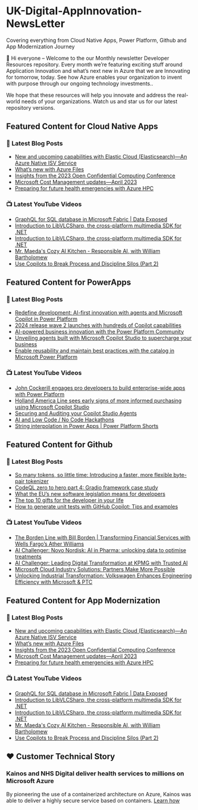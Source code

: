 # UK-Digital-AppInnovation-NewsLetter

Covering everything from Cloud Native Apps, Power Platform, Github and App Modernization Journey

👋 Hi everyone – Welcome to the our Monthly newsletter Developer Resources repository. Every month we’re featuring exciting stuff around Application Innovation and what’s next new in Azure that we are Innovating for tomorrow, today. See how Azure enables your organization to invent with purpose through our ongoing technology investments..


We hope that these resources will help you innovate and address the real-world needs of your organizations. Watch us and star us for our latest repository versions.

## Featured Content for Cloud Native Apps


### 📝 Latest Blog Posts

    
<!-- BLOGCNA:START -->
- [New and upcoming capabilities with Elastic Cloud (Elasticsearch)—An Azure Native ISV Service](https://azure.microsoft.com/blog/new-and-upcoming-capabilities-with-elastic-cloud-elasticsearch-an-azure-native-isv-service/)
- [What’s new with Azure Files](https://azure.microsoft.com/blog/what-s-new-with-azure-files/)
- [Insights from the 2023 Open Confidential Computing Conference](https://azure.microsoft.com/blog/insights-from-the-2023-open-confidential-computing-conference/)
- [Microsoft Cost Management updates—April 2023](https://azure.microsoft.com/blog/microsoft-cost-management-updates-april-2023/)
- [Preparing for future health emergencies with Azure HPC ](https://azure.microsoft.com/blog/preparing-for-future-health-emergencies-with-azure-hpc/)
<!-- BLOGCNA:END -->

### 📺 Latest YouTube Videos

 
<!-- YOUTUBECNA:START -->
- [GraphQL for SQL database in Microsoft Fabric | Data Exposed](https://www.youtube.com/watch?v=nk1lU_aB0jI)
- [Introduction to LibVLCSharp, the cross-platform multimedia SDK for .NET](https://www.youtube.com/watch?v=R5TQi41Mc-I)
- [Introduction to LibVLCSharp, the cross-platform multimedia SDK for .NET](https://www.youtube.com/watch?v=-tmgtqM4X8c)
- [Mr. Maeda&#39;s Cozy AI Kitchen - Responsible AI, with William Bartholomew](https://www.youtube.com/watch?v=BbDgwfMR6Bo)
- [Use Copilots to Break Process and Discipline Silos &lpar;Part 2&rpar;](https://www.youtube.com/watch?v=VBJ9lEagoI4)
<!-- YOUTUBECNA:END -->

##  Featured Content for PowerApps
### 📝 Latest Blog Posts
<!-- BLOGPOWER:START -->
- [Redefine development: AI-first innovation with agents and Microsoft Copilot in Power Platform](https://www.microsoft.com/en-us/power-platform/blog/2024/11/19/redefine-development-ai-first-innovation-with-agents-and-microsoft-copilot-in-power-platform/)
- [2024 release wave 2 launches with hundreds of Copilot capabilities](https://www.microsoft.com/en-us/dynamics-365/blog/business-leader/2024/10/29/2024-release-wave-2-launches-with-hundreds-of-copilot-capabilities/)
- [AI-powered business innovation with the Power Platform Community](https://www.microsoft.com/en-us/power-platform/blog/2024/09/18/ai-powered-business-innovation-with-the-power-platform-community/)
- [Unveiling agents built with Microsoft Copilot Studio to supercharge your business](https://www.microsoft.com/en-us/microsoft-copilot/blog/copilot-studio/unveiling-copilot-agents-built-with-microsoft-copilot-studio-to-supercharge-your-business/)
- [Enable reusability and maintain best practices with the catalog in Microsoft Power Platform](https://www.microsoft.com/en-us/power-platform/blog/2024/09/11/enable-reusability-and-maintain-best-practices-with-the-catalog-in-microsoft-power-platform/)
<!-- BLOGPOWER:END -->
 ### 📺 Latest YouTube Videos
    
<!-- YOUTUBEPOWER:START -->
- [John Cockerill engages pro developers to build enterprise-wide apps with Power Platform](https://www.youtube.com/watch?v=0jLiPGt2MeY)
- [Holland America Line sees early signs of more informed purchasing using Microsoft Copilot Studio](https://www.youtube.com/watch?v=8ww_VtCs96w)
- [Securing and Auditing your Copilot Studio Agents](https://www.youtube.com/watch?v=uEtmfQJQAFg)
- [AI and Low Code / No Code Hackathons](https://www.youtube.com/watch?v=cwqvXHGqwts)
- [String interpolation in Power Apps | Power Platform Shorts](https://www.youtube.com/watch?v=JM5nRsfqCR8)
<!-- YOUTUBEPOWER:END -->

##  Featured Content for Github
### 📝 Latest Blog Posts
<!-- BLOGGITHUB:START -->
- [So many tokens, so little time: Introducing a faster, more flexible byte-pair tokenizer](https://github.blog/ai-and-ml/llms/so-many-tokens-so-little-time-introducing-a-faster-more-flexible-byte-pair-tokenizer/)
- [CodeQL zero to hero part 4: Gradio framework case study](https://github.blog/security/vulnerability-research/codeql-zero-to-hero-part-4-gradio-framework-case-study/)
- [What the EU’s new software legislation means for developers](https://github.blog/open-source/maintainers/what-the-eus-new-software-legislation-means-for-developers/)
- [The top 10 gifts for the developer in your life](https://github.blog/news-insights/company-news/the-top-10-gifts-for-the-developer-in-your-life/)
- [How to generate unit tests with GitHub Copilot: Tips and examples](https://github.blog/ai-and-ml/how-to-generate-unit-tests-with-github-copilot-tips-and-examples/)
<!-- BLOGGITHUB:END -->
### 📺 Latest YouTube Videos
<!-- YOUTUBEGITHUB:START -->
- [The Borden Line with Bill Borden | Transforming Financial Services with Wells Fargo’s Ather Williams](https://www.youtube.com/watch?v=5Idldl1NDSo)
- [AI Challenger: Novo Nordisk: AI in Pharma: unlocking data to optimise treatments](https://www.youtube.com/watch?v=gRKoeEbqv-8)
- [AI Challenger: Leading Digital Transformation at KPMG with Trusted AI](https://www.youtube.com/watch?v=htfqIxWdQjQ)
- [Microsoft Cloud Industry Solutions: Partners Make More Possible](https://www.youtube.com/watch?v=NY_tV5vpUvM)
- [Unlocking Industrial Transformation: Volkswagen Enhances Engineering Efficiency with Microsoft &amp; PTC](https://www.youtube.com/watch?v=3JxBKao8_J8)
<!-- YOUTUBEGITHUB:END -->
##  Featured Content for App Modernization
### 📝 Latest Blog Posts
<!-- BLOGAPPMOD:START -->
- [New and upcoming capabilities with Elastic Cloud (Elasticsearch)—An Azure Native ISV Service](https://azure.microsoft.com/blog/new-and-upcoming-capabilities-with-elastic-cloud-elasticsearch-an-azure-native-isv-service/)
- [What’s new with Azure Files](https://azure.microsoft.com/blog/what-s-new-with-azure-files/)
- [Insights from the 2023 Open Confidential Computing Conference](https://azure.microsoft.com/blog/insights-from-the-2023-open-confidential-computing-conference/)
- [Microsoft Cost Management updates—April 2023](https://azure.microsoft.com/blog/microsoft-cost-management-updates-april-2023/)
- [Preparing for future health emergencies with Azure HPC ](https://azure.microsoft.com/blog/preparing-for-future-health-emergencies-with-azure-hpc/)
<!-- BLOGAPPMOD:END -->
### 📺 Latest YouTube Videos
<!-- YOUTUBEAPPMOD:START -->
- [GraphQL for SQL database in Microsoft Fabric | Data Exposed](https://www.youtube.com/watch?v=nk1lU_aB0jI)
- [Introduction to LibVLCSharp, the cross-platform multimedia SDK for .NET](https://www.youtube.com/watch?v=R5TQi41Mc-I)
- [Introduction to LibVLCSharp, the cross-platform multimedia SDK for .NET](https://www.youtube.com/watch?v=-tmgtqM4X8c)
- [Mr. Maeda&#39;s Cozy AI Kitchen - Responsible AI, with William Bartholomew](https://www.youtube.com/watch?v=BbDgwfMR6Bo)
- [Use Copilots to Break Process and Discipline Silos &lpar;Part 2&rpar;](https://www.youtube.com/watch?v=VBJ9lEagoI4)
<!-- YOUTUBEAPPMOD:END -->


## ♥️ Customer Technical Story 

### Kainos and NHS Digital deliver health services to millions on Microsoft Azure

By pioneering the use of a containerized architecture on Azure, Kainos was able to deliver a highly secure service based on containers. [Learn how](https://customers.microsoft.com/en-us/story/1368348549535774520-kainos-and-nhs-digital-deliver-health-services-to-millions-on-microsoft-azure)

